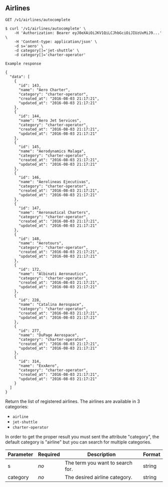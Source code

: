 ## Airlines
```
GET /v1/airlines/autocomplete
```
```shell
$ curl '/v1/airlines/autocomplete' \
    -H 'Authorization: Bearer eyJ0eXAiOiJKV1QiLCJhbGciOiJIUzUxMiJ9...' \
    -H 'Content-type: application/json' \
    -d s='aero' \
    -d category[]='jet-shuttle' \
    -d category[]='charter-operator'
```
```
Example response
```
```
{
  "data": [
    {
      "id": 143,
      "name": "Aero Charter",
      "category": "charter-operator",
      "created_at": "2016-08-03 21:17:21",
      "updated_at": "2016-08-03 21:17:21"
    },
    {
      "id": 144,
      "name": "Aero Jet Services",
      "category": "charter-operator",
      "created_at": "2016-08-03 21:17:21",
      "updated_at": "2016-08-03 21:17:21"
    },
    {
      "id": 145,
      "name": "Aerodynamics Malaga",
      "category": "charter-operator",
      "created_at": "2016-08-03 21:17:21",
      "updated_at": "2016-08-03 21:17:21"
    },
    {
      "id": 146,
      "name": "Aerolineas Ejecutivas",
      "category": "charter-operator",
      "created_at": "2016-08-03 21:17:21",
      "updated_at": "2016-08-03 21:17:21"
    },
    {
      "id": 147,
      "name": "Aeronautical Charters",
      "category": "charter-operator",
      "created_at": "2016-08-03 21:17:21",
      "updated_at": "2016-08-03 21:17:21"
    },
    {
      "id": 148,
      "name": "Aerotours",
      "category": "charter-operator",
      "created_at": "2016-08-03 21:17:21",
      "updated_at": "2016-08-03 21:17:21"
    },
    {
      "id": 172,
      "name": "Albinati Aeronautics",
      "category": "charter-operator",
      "created_at": "2016-08-03 21:17:21",
      "updated_at": "2016-08-03 21:17:21"
    },
    {
      "id": 228,
      "name": "Catalina Aerospace",
      "category": "charter-operator",
      "created_at": "2016-08-03 21:17:21",
      "updated_at": "2016-08-03 21:17:21"
    },
    {
      "id": 277,
      "name": "DuPage Aerospace",
      "category": "charter-operator",
      "created_at": "2016-08-03 21:17:21",
      "updated_at": "2016-08-03 21:17:21"
    },
    {
      "id": 314,
      "name": "ExxAero",
      "category": "charter-operator",
      "created_at": "2016-08-03 21:17:21",
      "updated_at": "2016-08-03 21:17:21"
    }
  ]
}
```

Return the list of registered airlines. The airlines are available in 3 categories:

* `airline`
* `jet-shuttle`
* `charter-operator`

<aside class="notice">
In order to get the proper result you must sent the attribute "category", the default category is "airline" but you can search for multiple categories.
</aside>

| Parameter | Required | Description                      | Format |
|-----------|----------|----------------------------------|--------|
| s         | *no*     | The term you want to search for. | string |
| category  | *no*     | The desired airline category.    | string |
